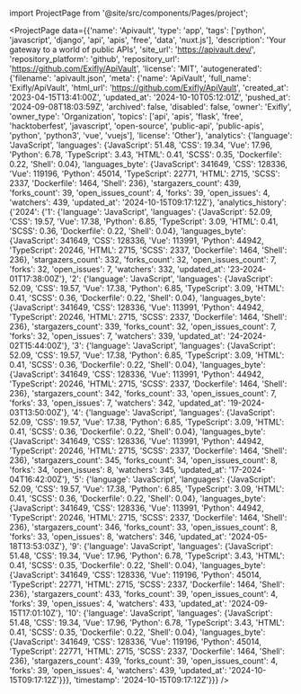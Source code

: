 
import ProjectPage from '@site/src/components/Pages/project';

<ProjectPage
    data={{'name': 'Apivault', 'type': 'app', 'tags': ['python', 'javascript', 'django', 'api', 'apis', 'free', 'data', 'nuxt.js'], 'description': 'Your gateway to a world of public APIs', 'site_url': 'https://apivault.dev/', 'repository_platform': 'github', 'repository_url': 'https://github.com/Exifly/ApiVault', 'license': 'MIT', 'autogenerated': {'filename': 'apivault.json', 'meta': {'name': 'ApiVault', 'full_name': 'Exifly/ApiVault', 'html_url': 'https://github.com/Exifly/ApiVault', 'created_at': '2023-04-15T13:41:00Z', 'updated_at': '2024-10-10T05:12:01Z', 'pushed_at': '2024-09-08T18:03:59Z', 'archived': false, 'disabled': false, 'owner': 'Exifly', 'owner_type': 'Organization', 'topics': ['api', 'apis', 'flask', 'free', 'hacktoberfest', 'javascript', 'open-source', 'public-api', 'public-apis', 'python', 'python3', 'vue', 'vuejs'], 'license': 'Other'}, 'analytics': {'language': 'JavaScript', 'languages': {'JavaScript': 51.48, 'CSS': 19.34, 'Vue': 17.96, 'Python': 6.78, 'TypeScript': 3.43, 'HTML': 0.41, 'SCSS': 0.35, 'Dockerfile': 0.22, 'Shell': 0.04}, 'languages_byte': {'JavaScript': 341649, 'CSS': 128336, 'Vue': 119196, 'Python': 45014, 'TypeScript': 22771, 'HTML': 2715, 'SCSS': 2337, 'Dockerfile': 1464, 'Shell': 236}, 'stargazers_count': 439, 'forks_count': 39, 'open_issues_count': 4, 'forks': 39, 'open_issues': 4, 'watchers': 439, 'updated_at': '2024-10-15T09:17:12Z'}, 'analytics_history': {'2024': {'1': {'language': 'JavaScript', 'languages': {'JavaScript': 52.09, 'CSS': 19.57, 'Vue': 17.38, 'Python': 6.85, 'TypeScript': 3.09, 'HTML': 0.41, 'SCSS': 0.36, 'Dockerfile': 0.22, 'Shell': 0.04}, 'languages_byte': {'JavaScript': 341649, 'CSS': 128336, 'Vue': 113991, 'Python': 44942, 'TypeScript': 20246, 'HTML': 2715, 'SCSS': 2337, 'Dockerfile': 1464, 'Shell': 236}, 'stargazers_count': 332, 'forks_count': 32, 'open_issues_count': 7, 'forks': 32, 'open_issues': 7, 'watchers': 332, 'updated_at': '23-2024-01T17:38:00Z'}, '2': {'language': 'JavaScript', 'languages': {'JavaScript': 52.09, 'CSS': 19.57, 'Vue': 17.38, 'Python': 6.85, 'TypeScript': 3.09, 'HTML': 0.41, 'SCSS': 0.36, 'Dockerfile': 0.22, 'Shell': 0.04}, 'languages_byte': {'JavaScript': 341649, 'CSS': 128336, 'Vue': 113991, 'Python': 44942, 'TypeScript': 20246, 'HTML': 2715, 'SCSS': 2337, 'Dockerfile': 1464, 'Shell': 236}, 'stargazers_count': 339, 'forks_count': 32, 'open_issues_count': 7, 'forks': 32, 'open_issues': 7, 'watchers': 339, 'updated_at': '24-2024-02T15:44:00Z'}, '3': {'language': 'JavaScript', 'languages': {'JavaScript': 52.09, 'CSS': 19.57, 'Vue': 17.38, 'Python': 6.85, 'TypeScript': 3.09, 'HTML': 0.41, 'SCSS': 0.36, 'Dockerfile': 0.22, 'Shell': 0.04}, 'languages_byte': {'JavaScript': 341649, 'CSS': 128336, 'Vue': 113991, 'Python': 44942, 'TypeScript': 20246, 'HTML': 2715, 'SCSS': 2337, 'Dockerfile': 1464, 'Shell': 236}, 'stargazers_count': 342, 'forks_count': 33, 'open_issues_count': 7, 'forks': 33, 'open_issues': 7, 'watchers': 342, 'updated_at': '19-2024-03T13:50:00Z'}, '4': {'language': 'JavaScript', 'languages': {'JavaScript': 52.09, 'CSS': 19.57, 'Vue': 17.38, 'Python': 6.85, 'TypeScript': 3.09, 'HTML': 0.41, 'SCSS': 0.36, 'Dockerfile': 0.22, 'Shell': 0.04}, 'languages_byte': {'JavaScript': 341649, 'CSS': 128336, 'Vue': 113991, 'Python': 44942, 'TypeScript': 20246, 'HTML': 2715, 'SCSS': 2337, 'Dockerfile': 1464, 'Shell': 236}, 'stargazers_count': 345, 'forks_count': 34, 'open_issues_count': 8, 'forks': 34, 'open_issues': 8, 'watchers': 345, 'updated_at': '17-2024-04T16:42:00Z'}, '5': {'language': 'JavaScript', 'languages': {'JavaScript': 52.09, 'CSS': 19.57, 'Vue': 17.38, 'Python': 6.85, 'TypeScript': 3.09, 'HTML': 0.41, 'SCSS': 0.36, 'Dockerfile': 0.22, 'Shell': 0.04}, 'languages_byte': {'JavaScript': 341649, 'CSS': 128336, 'Vue': 113991, 'Python': 44942, 'TypeScript': 20246, 'HTML': 2715, 'SCSS': 2337, 'Dockerfile': 1464, 'Shell': 236}, 'stargazers_count': 346, 'forks_count': 33, 'open_issues_count': 8, 'forks': 33, 'open_issues': 8, 'watchers': 346, 'updated_at': '2024-05-18T13:53:03Z'}, '9': {'language': 'JavaScript', 'languages': {'JavaScript': 51.48, 'CSS': 19.34, 'Vue': 17.96, 'Python': 6.78, 'TypeScript': 3.43, 'HTML': 0.41, 'SCSS': 0.35, 'Dockerfile': 0.22, 'Shell': 0.04}, 'languages_byte': {'JavaScript': 341649, 'CSS': 128336, 'Vue': 119196, 'Python': 45014, 'TypeScript': 22771, 'HTML': 2715, 'SCSS': 2337, 'Dockerfile': 1464, 'Shell': 236}, 'stargazers_count': 433, 'forks_count': 39, 'open_issues_count': 4, 'forks': 39, 'open_issues': 4, 'watchers': 433, 'updated_at': '2024-09-15T17:01:10Z'}, '10': {'language': 'JavaScript', 'languages': {'JavaScript': 51.48, 'CSS': 19.34, 'Vue': 17.96, 'Python': 6.78, 'TypeScript': 3.43, 'HTML': 0.41, 'SCSS': 0.35, 'Dockerfile': 0.22, 'Shell': 0.04}, 'languages_byte': {'JavaScript': 341649, 'CSS': 128336, 'Vue': 119196, 'Python': 45014, 'TypeScript': 22771, 'HTML': 2715, 'SCSS': 2337, 'Dockerfile': 1464, 'Shell': 236}, 'stargazers_count': 439, 'forks_count': 39, 'open_issues_count': 4, 'forks': 39, 'open_issues': 4, 'watchers': 439, 'updated_at': '2024-10-15T09:17:12Z'}}}, 'timestamp': '2024-10-15T09:17:12Z'}}}
/>
